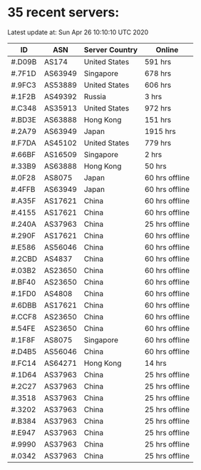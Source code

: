# 35 recent servers:

Latest update at: Sun Apr 26 10:10:10 UTC 2020

| ID | ASN | Server Country | Online |
| -- | --- | -------------- | ------ |
| #.D09B | AS174 | United States | 591 hrs |
| #.7F1D | AS63949 | Singapore | 678 hrs |
| #.9FC3 | AS53889 | United States | 606 hrs |
| #.1F2B | AS49392 | Russia | 3 hrs |
| #.C348 | AS35913 | United States | 972 hrs |
| #.BD3E | AS63888 | Hong Kong | 151 hrs |
| #.2A79 | AS63949 | Japan | 1915 hrs |
| #.F7DA | AS45102 | United States | 779 hrs |
| #.66BF | AS16509 | Singapore | 2 hrs |
| #.33B9 | AS63888 | Hong Kong | 50 hrs |
| #.0F28 | AS8075 | Japan | 60 hrs offline |
| #.4FFB | AS63949 | Japan | 60 hrs offline |
| #.A35F | AS17621 | China | 60 hrs offline |
| #.4155 | AS17621 | China | 60 hrs offline |
| #.240A | AS37963 | China | 25 hrs offline |
| #.290F | AS17621 | China | 60 hrs offline |
| #.E586 | AS56046 | China | 60 hrs offline |
| #.2CBD | AS4837 | China | 60 hrs offline |
| #.03B2 | AS23650 | China | 60 hrs offline |
| #.BF40 | AS23650 | China | 60 hrs offline |
| #.1FD0 | AS4808 | China | 60 hrs offline |
| #.6DBB | AS17621 | China | 60 hrs offline |
| #.CCF8 | AS23650 | China | 60 hrs offline |
| #.54FE | AS23650 | China | 60 hrs offline |
| #.1F8F | AS8075 | Singapore | 60 hrs offline |
| #.D4B5 | AS56046 | China | 60 hrs offline |
| #.FC14 | AS64271 | Hong Kong | 14 hrs |
| #.1D64 | AS37963 | China | 25 hrs offline |
| #.2C27 | AS37963 | China | 25 hrs offline |
| #.3518 | AS37963 | China | 25 hrs offline |
| #.3202 | AS37963 | China | 25 hrs offline |
| #.B384 | AS37963 | China | 25 hrs offline |
| #.E947 | AS37963 | China | 25 hrs offline |
| #.9990 | AS37963 | China | 25 hrs offline |
| #.0342 | AS37963 | China | 25 hrs offline |

